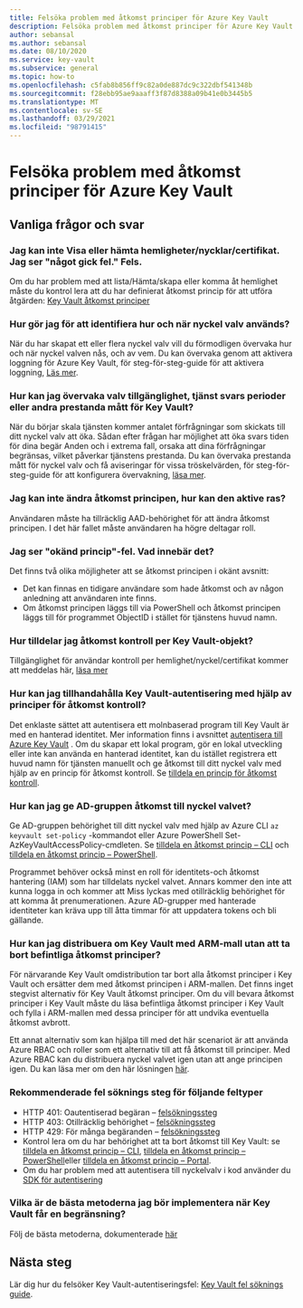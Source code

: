 ```yaml
---
title: Felsöka problem med åtkomst principer för Azure Key Vault
description: Felsöka problem med åtkomst principer för Azure Key Vault
author: sebansal
ms.author: sebansal
ms.date: 08/10/2020
ms.service: key-vault
ms.subservice: general
ms.topic: how-to
ms.openlocfilehash: c5fab8b856ff9c82a0de887dc9c322dbf541348b
ms.sourcegitcommit: f28ebb95ae9aaaff3f87d8388a09b41e0b3445b5
ms.translationtype: MT
ms.contentlocale: sv-SE
ms.lasthandoff: 03/29/2021
ms.locfileid: "98791415"
---
```

# <a name="troubleshooting-azure-key-vault-access-policy-issues"></a>Felsöka problem med åtkomst principer för Azure Key Vault

## <a name="frequently-asked-questions"></a>Vanliga frågor och svar

### <a name="i-am-not-able-to-list-or-get-secretskeyscertificate-i-am-seeing-something-went-wrong-error"></a>Jag kan inte Visa eller hämta hemligheter/nycklar/certifikat. Jag ser "något gick fel." Fels.
Om du har problem med att lista/Hämta/skapa eller komma åt hemlighet måste du kontrol lera att du har definierat åtkomst princip för att utföra åtgärden: [Key Vault åtkomst principer](./assign-access-policy-cli.md)

### <a name="how-can-i-identify-how-and-when-key-vaults-are-accessed"></a>Hur gör jag för att identifiera hur och när nyckel valv används?

När du har skapat ett eller flera nyckel valv vill du förmodligen övervaka hur och när nyckel valven nås, och av vem. Du kan övervaka genom att aktivera loggning för Azure Key Vault, för steg-för-steg-guide för att aktivera loggning, [Läs mer](./logging.md).

### <a name="how-can-i-monitor-vault-availability-service-latency-periods-or-other-performance-metrics-for-key-vault"></a>Hur kan jag övervaka valv tillgänglighet, tjänst svars perioder eller andra prestanda mått för Key Vault?

När du börjar skala tjänsten kommer antalet förfrågningar som skickats till ditt nyckel valv att öka. Sådan efter frågan har möjlighet att öka svars tiden för dina begär Anden och i extrema fall, orsaka att dina förfrågningar begränsas, vilket påverkar tjänstens prestanda. Du kan övervaka prestanda mått för nyckel valv och få aviseringar för vissa tröskelvärden, för steg-för-steg-guide för att konfigurera övervakning, [läsa mer](./alert.md).

### <a name="i-am-not-able-to-modify-access-policy-how-can-it-be-enabled"></a>Jag kan inte ändra åtkomst principen, hur kan den aktive ras?
Användaren måste ha tillräcklig AAD-behörighet för att ändra åtkomst principen. I det här fallet måste användaren ha högre deltagar roll.

### <a name="i-am-seeing-unknown-policy-error-what-does-that-mean"></a>Jag ser "okänd princip"-fel. Vad innebär det?
Det finns två olika möjligheter att se åtkomst principen i okänt avsnitt:
* Det kan finnas en tidigare användare som hade åtkomst och av någon anledning att användaren inte finns.
* Om åtkomst principen läggs till via PowerShell och åtkomst principen läggs till för programmet ObjectID i stället för tjänstens huvud namn.

### <a name="how-can-i-assign-access-control-per-key-vault-object"></a>Hur tilldelar jag åtkomst kontroll per Key Vault-objekt? 

Tillgänglighet för användar kontroll per hemlighet/nyckel/certifikat kommer att meddelas här, [läsa mer](https://feedback.azure.com/forums/906355-azure-key-vault/suggestions/32213176-per-secret-key-certificate-access-control)

### <a name="how-can-i-provide-key-vault-authenticate-using-access-control-policy"></a>Hur kan jag tillhandahålla Key Vault-autentisering med hjälp av principer för åtkomst kontroll?

Det enklaste sättet att autentisera ett molnbaserad program till Key Vault är med en hanterad identitet. Mer information finns i avsnittet [autentisera till Azure Key Vault](authentication.md) .
Om du skapar ett lokal program, gör en lokal utveckling eller inte kan använda en hanterad identitet, kan du istället registrera ett huvud namn för tjänsten manuellt och ge åtkomst till ditt nyckel valv med hjälp av en princip för åtkomst kontroll. Se [tilldela en princip för åtkomst kontroll](assign-access-policy-portal.md).

### <a name="how-can-i-give-the-ad-group-access-to-the-key-vault"></a>Hur kan jag ge AD-gruppen åtkomst till nyckel valvet?

Ge AD-gruppen behörighet till ditt nyckel valv med hjälp av Azure CLI `az keyvault set-policy` -kommandot eller Azure PowerShell Set-AzKeyVaultAccessPolicy-cmdleten. Se [tilldela en åtkomst princip – CLI](assign-access-policy-cli.md) och [tilldela en åtkomst princip – PowerShell](assign-access-policy-powershell.md).

Programmet behöver också minst en roll för identitets-och åtkomst hantering (IAM) som har tilldelats nyckel valvet. Annars kommer den inte att kunna logga in och kommer att Miss lyckas med otillräcklig behörighet för att komma åt prenumerationen. Azure AD-grupper med hanterade identiteter kan kräva upp till åtta timmar för att uppdatera tokens och bli gällande.

### <a name="how-can-i-redeploy-key-vault-with-arm-template-without-deleting-existing-access-policies"></a>Hur kan jag distribuera om Key Vault med ARM-mall utan att ta bort befintliga åtkomst principer?

För närvarande Key Vault omdistribution tar bort alla åtkomst principer i Key Vault och ersätter dem med åtkomst principen i ARM-mallen. Det finns inget stegvist alternativ för Key Vault åtkomst principer. Om du vill bevara åtkomst principer i Key Vault måste du läsa befintliga åtkomst principer i Key Vault och fylla i ARM-mallen med dessa principer för att undvika eventuella åtkomst avbrott.

Ett annat alternativ som kan hjälpa till med det här scenariot är att använda Azure RBAC och roller som ett alternativ till att få åtkomst till principer. Med Azure RBAC kan du distribuera nyckel valvet igen utan att ange principen igen. Du kan läsa mer om den här lösningen [här](./rbac-guide.md).

### <a name="recommended-troubleshooting-steps-for-following-error-types"></a>Rekommenderade fel söknings steg för följande feltyper

* HTTP 401: Oautentiserad begäran – [felsökningssteg](rest-error-codes.md#http-401-unauthenticated-request)
* HTTP 403: Otillräcklig behörighet – [felsökningssteg](rest-error-codes.md#http-403-insufficient-permissions)
* HTTP 429: För många begäranden – [felsökningssteg](rest-error-codes.md#http-429-too-many-requests)
* Kontrol lera om du har behörighet att ta bort åtkomst till Key Vault: se [tilldela en åtkomst princip – CLI](assign-access-policy-cli.md), [tilldela en åtkomst princip – PowerShell](assign-access-policy-powershell.md)eller [tilldela en åtkomst princip – Portal](assign-access-policy-portal.md).
* Om du har problem med att autentisera till nyckelvalv i kod använder du [SDK för autentisering](https://azure.github.io/azure-sdk/posts/2020-02-25/defaultazurecredentials.html)

### <a name="what-are-the-best-practices-i-should-implement-when-key-vault-is-getting-throttled"></a>Vilka är de bästa metoderna jag bör implementera när Key Vault får en begränsning?
Följ de bästa metoderna, dokumenterade [här](overview-throttling.md#how-to-throttle-your-app-in-response-to-service-limits)

## <a name="next-steps"></a>Nästa steg

Lär dig hur du felsöker Key Vault-autentiseringsfel: [Key Vault fel söknings guide](rest-error-codes.md).